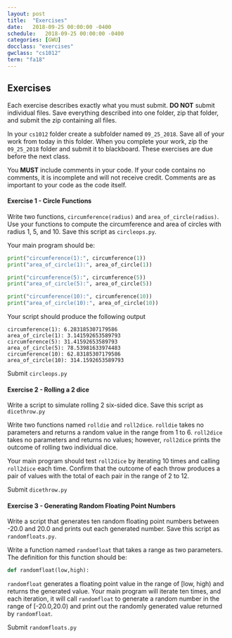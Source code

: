 ```yaml
---
layout: post
title:  "Exercises"
date:   2018-09-25 00:00:00 -0400
schedule:   2018-09-25 00:00:00 -0400
categories: [GWU]
docclass: "exercises"
gwclass: "cs1012"
term: "fa18"
---
```

<head>
  <link href="/css/syntax.css" rel="stylesheet">
</head>

## Exercises
Each exercise describes exactly what you must submit.  **DO NOT** submit individual files.  Save everything described into one folder, zip that folder, and submit the zip containing all files.

In your ```cs1012``` folder create a subfolder named ```09_25_2018```.  Save all of your work from today in this folder.  When you complete your work, zip the ```09_25_2018``` folder and submit it to blackboard.  These exercises are due before the next class.

You **MUST** include comments in your code.  If your code contains no comments, it is incomplete and will not receive credit.  Comments are as important to your code as the code itself.

#### Exercise 1 - Circle Functions
Write two functions, ```circumference(radius)``` and ```area_of_circle(radius)```.  Use your functions to compute the circumference and area of circles with radius 1, 5, and 10.  Save this script as ```circleops.py```.

Your main program should be:
```python
print("circumference(1):", circumference(1))
print("area_of_circle(1):", area_of_circle(1))

print("circumference(5):", circumference(5))
print("area_of_circle(5):", area_of_circle(5))

print("circumference(10):", circumference(10))
print("area_of_circle(10):", area_of_circle(10))
```
Your script should produce the following output
```
circumference(1): 6.283185307179586
area_of_circle(1): 3.141592653589793
circumference(5): 31.41592653589793
area_of_circle(5): 78.53981633974483
circumference(10): 62.83185307179586
area_of_circle(10): 314.1592653589793
```

Submit ```circleops.py```

#### Exercise 2 - Rolling a 2 dice
Write a script to simulate rolling 2 six-sided dice.  Save this script as ```dicethrow.py```

Write two functions named ```rolldie``` and ```roll2dice```.  ```rolldie``` takes no parameters and returns a random value in the range from 1 to 6.  ```roll2dice``` takes no parameters and returns no values; however, ```roll2dice``` prints the outcome of rolling two individual dice.

Your main program should test ```roll2dice``` by iterating 10 times and calling ```roll2dice``` each time.  Confirm that the outcome of each throw produces a pair of values with the total of each pair in the range of 2 to 12.

Submit ```dicethrow.py```

#### Exercise 3 - Generating Random Floating Point Numbers
Write a script that generates ten random floating point numbers between -20.0 and 20.0 and prints out each generated number.  Save this script as ```randomfloats.py```.

Write a function named ```randomfloat``` that takes a range as two parameters.  The definition for this function should be:

```python
def randomfloat(low,high):
```
```randomfloat``` generates a floating point value in the range of [low, high) and returns the generated value.  Your main program will iterate ten times, and each iteration, it will call ```randomfloat``` to generate a random number in the range of [-20.0,20.0) and print out the randomly generated value returned by ```randomfloat```.

Submit ```randomfloats.py```
